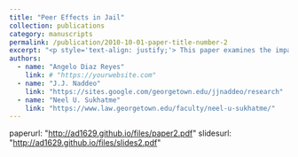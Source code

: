 ```yaml
---
title: "Peer Effects in Jail"
collection: publications
category: manuscripts
permalink: /publication/2010-10-01-paper-title-number-2
excerpt: "<p style='text-align: justify;'> This paper examines the impact of peer effects on recidivism using detailed cell-level data from a U.S. jail. While a growing body of literature explores peer influence in correctional facilities, many studies rely on standard linear-in-means models that average pre-treatment characteristics; for example, an individual’s likelihood of criminal activity may be influenced by the average criminal activity within their neighborhood. Our study advances this work by investigating the specific stages and functions of inmate interactions that most strongly influence future criminal behavior. Leveraging the lack of systematic cell allocation, we construct exposure measures at the cell level based on inmates’ criminal histories, including the total number and severity (severity index) of prior convictions. To assess both the timing and nature of interactions that impact recidivism, we develop exposure measures for peer influence during the initial and final days of incarceration (timing aspect) and capture the characteristics of the “worst” peer, as well as the mean and sum of prior convictions and severity index (functional form aspect). Our findings reveal that initial interactions—those occurring upon jail entry—have a more pronounced effect on recidivism than later interactions, with the strongest predictors being the average peer severity and influence from the “worst” peer, identified by our severity index. These results suggest that strategic allocation of inmates at intake could play a crucial role in reducing recidivism by accounting for the influential role of initial peer interactions, providing valuable guidance for policymakers. </p>"
authors:
  - name: "Angelo Diaz Reyes"
    link: # "https://yourwebsite.com"
  - name: "J.J. Naddeo"
    link: "https://sites.google.com/georgetown.edu/jjnaddeo/research"
  - name: "Neel U. Sukhatme"
    link: "https://www.law.georgetown.edu/faculty/neel-u-sukhatme/"
---
```


paperurl: "http://ad1629.github.io/files/paper2.pdf"
slidesurl: "http://ad1629.github.io/files/slides2.pdf"

